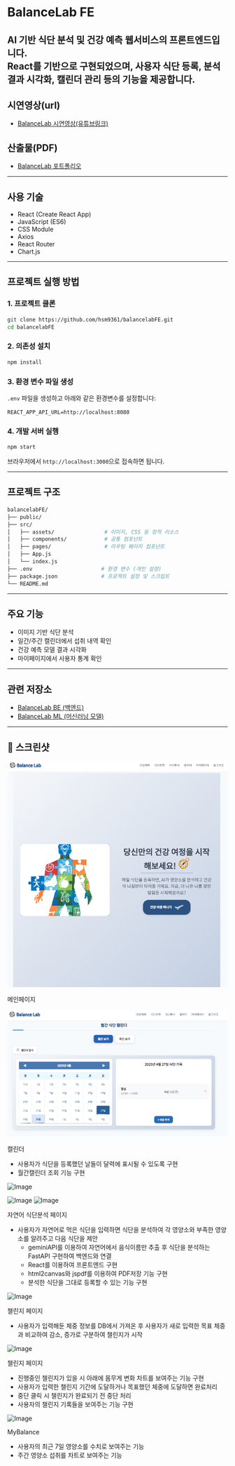 # BalanceLab FE

AI 기반 식단 분석 및 건강 예측 웹서비스의 프론트엔드입니다.  
React를 기반으로 구현되었으며, 사용자 식단 등록, 분석 결과 시각화, 캘린더 관리 등의 기능을 제공합니다.
---

## 시연영상(url)
- [BalanceLab 시연영상(유튜브링크)](유튜브주소)
## 산출물(PDF)
- [BalanceLab 포트폴리오](https://drive.google.com/file/d/10AD9D3i2jcFcyxUQTC4aaBBlIYszh8hx/view?usp=sharing)
---

##  사용 기술

- React (Create React App)
- JavaScript (ES6)
- CSS Module
- Axios
- React Router
- Chart.js

---

##  프로젝트 실행 방법

### 1. 프로젝트 클론

```bash
git clone https://github.com/hsm9361/balancelabFE.git
cd balancelabFE
```

### 2. 의존성 설치

```bash
npm install
```

### 3. 환경 변수 파일 생성

`.env` 파일을 생성하고 아래와 같은 환경변수를 설정합니다:

```env
REACT_APP_API_URL=http://localhost:8080
```


### 4. 개발 서버 실행

```bash
npm start
```

브라우저에서 `http://localhost:3000`으로 접속하면 됩니다.

---

##  프로젝트 구조

```bash
balancelabFE/
├── public/
├── src/
│   ├── assets/                # 이미지, CSS 등 정적 리소스
│   ├── components/            # 공통 컴포넌트
│   ├── pages/                 # 라우팅 페이지 컴포넌트
│   ├── App.js
│   └── index.js
├── .env                      # 환경 변수 (개인 설정)
├── package.json              # 프로젝트 설정 및 스크립트
└── README.md
```

---

##  주요 기능

- 이미지 기반 식단 분석
- 일간/주간 캘린더에서 섭취 내역 확인
- 건강 예측 모델 결과 시각화
- 마이페이지에서 사용자 통계 확인

---

##  관련 저장소

- [BalanceLab BE (백엔드)](https://github.com/hsm9361/balancelabBE)  
- [BalanceLab ML (머신러닝 모델)](https://github.com/hsm9361/balancelabML)

---

## 📸 스크린샷
![alt text](image.png)

메인페이지


![alt text](image-1.png)

캘린더
 - 사용자가 식단을 등록했던 날들이 달력에 표시될 수 있도록 구현
 - 월간캘린더 조회 기능 구현

![Image](https://github.com/user-attachments/assets/7037cacf-9ef5-4f5e-aa48-c97649da6021)


![Image](https://github.com/user-attachments/assets/d4cfc50e-e155-4f4a-93bf-32cf7ef3d243)
![Image](https://github.com/user-attachments/assets/f15d70c5-3c99-4a7b-b7a7-ee6407e5c04e)

자연어 식단분석 페이지
- 사용자가 자연어로 먹은 식단을 입력하면 식단을 분석하여 각 영양소와 부족한 영양소를 알려주고 다음 식단을 제안
    - geminiAPI를 이용하여 자연어에서 음식이름만 추출 후 식단을 분석하는 FastAPI 구현하여 백엔드와 연결
    - React를 이용하여 프론트엔드 구현
    - html2canvas와 jspdf를 이용하여 PDF저장 기능 구현
    - 분석한 식단을 그대로 등록할 수 있는 기능 구현


![Image](https://github.com/user-attachments/assets/ee14410b-487d-48c9-be15-f7f5b6047574)


챌린지 페이지
  - 사용자가 입력해둔 체중 정보를 DB에서 가져온 후 사용자가 새로 입력한 목표 체중과 비교하여 감소, 증가로 구분하여 챌린지가 시작

![Image](https://github.com/user-attachments/assets/8cb595dc-3f2f-4ca3-b56c-26dad288a7e4)

챌린지 페이지
  - 진행중인 챌린지가 있을 시 아래에 몸무게 변화 차트를 보여주는 기능 구현
  - 사용자가 입력한 챌린지 기간에 도달하거나 목표했던 체중에 도달하면 완료처리
  - 중단 클릭 시 챌린지가 완료되기 전 중단 처리
  - 사용자의 챌린지 기록들을 보여주는 기능 구현

![Image](https://github.com/user-attachments/assets/c6bb9032-d37d-4231-9d9f-8e752d72c815)

MyBalance
 - 사용자의 최근 7일 영양소를 수치로 보여주는 기능
 - 주간 영양소 섭취를 차트로 보여주는 기능
